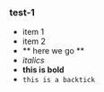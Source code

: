 ### test-1
* item 1
* item 2
* ** here we go **
* *italics*
* **this is bold**
* `this is a backtick`
